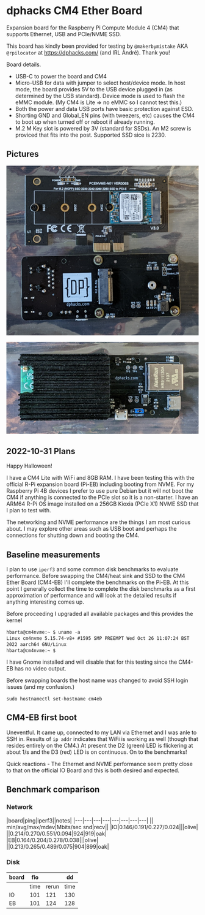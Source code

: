 # dphacks CM4 Ether Board

Expansion board for the Raspberry Pi Compute Module 4 (CM4) that supports Ethernet, USB and PCIe/NVME SSD.

This board has kindly been provided  for testing by `@makerbymistake` AKA `@rpilocator` at <https://dphacks.com/> (and IRL André). Thank you!

Board details.

* USB-C to power the board and CM4
* Micro-USB for data with jumper to select host/device mode.  In host mode, the board provides 5V to the USB device plugged in (as determined by the USB standard). Device mode is used to flash the eMMC module. (My CM4 is Lite => no eMMC so I cannot test this.)
* Both the power and data USB ports have basic protection against ESD.
* Shorting GND and Global_EN pins (with tweezers, etc) causes the CM4 to boot up when turned off or reboot if already running.
*  M.2 M Key slot is powered by 3V (standard for SSDs). An M2 screw is proviced that fits into the post. Supported SSD sice is 2230.

## Pictures

![alt text](./data/PXL_20221031_154632274.jpg "as taken")

![alt text](./data/PXL_20221031_154659317.jpg "as taken")

## 2022-10-31 Plans

Happy Halloween!

I have a CM4 Lite with WiFi and 8GB RAM. I have been testing this with the official R-Pi expansion board (Pi-EB) including booting from NVME. For my Raspberry Pi 4B devices I prefer to use pure Debian but it will not boot the CM4 if anything is connected to the PCIe slot so it is a non-starter. I have an ARM64 R-Pi OS image installed on a 256GB Kioxia (PCIe X1) NVME SSD that I plan to test with.

The networking and NVME performance are the things I am most curious about. I may explore other areas such as USB boot and perhaps the connections for shutting down and booting the CM4.

## Baseline measurements

I plan to use `iperf3` and some common disk benchmarks to evaluate performance. Before swapping the CM4/heat sink and SSD to the CM4 Ether Board (CM4-EB) I'll complete the benchmarks on the Pi-EB. At this point I generally collect the time to complete the disk benchmarks as a first approximation of performance and will look at the detailed results if anything interesting comes up.

Before proceeding I upgraded all available packages and this provides the kernel

```text
hbarta@cm4nvme:~ $ uname -a
Linux cm4nvme 5.15.74-v8+ #1595 SMP PREEMPT Wed Oct 26 11:07:24 BST 2022 aarch64 GNU/Linux
hbarta@cm4nvme:~ $ 
```

I have Gnome installed and will disable that for this testing since the CM4-EB has no video output.

Before swapping boards the host name was changed to avoid SSH login issues (and my confusion.)

```text
sudo hostnamectl set-hostname cm4eb
```

## CM4-EB first boot

Uneventful. It came up, connected to my LAN via Ethernet and I was anle to SSH in. Results of `ip addr` indicates that WiFi is working as well (though that resides entirely on the CM4.) At present the D2 (green) LED is flickering at about 1/s and the D3 (red) LED is on continuous. On to the benchmarks!

Quick reactions - The Ethernet and NVME performance seem pretty close to that on the official IO Board and this is both desired and expected.

## Benchmark comparison

### Network

|board|ping|iperf3||notes|
|---|---|---|---|---|---|---|---|
|| min/avg/max/mdev|Mbits/sec snd|recv||
|IO|0.146/0.191/0.227/0.024|||olive|
||0.214/0.270/0.551/0.094|924|919|oak|
|EB|0.164/0.204/0.278/0.038|||olive|
||0.213/0.265/0.489/0.075|904|899|oak|

### Disk

|board|fio||dd|
|---|---|---|---|
||time|rerun|time|
|IO|101|121|130|
|EB|101|124|128|
